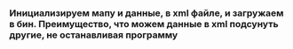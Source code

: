 ### Инициализируем мапу и данные, в xml файле, и загружаем в бин. Преимущество, что можем данные в xml подсунуть другие, не останавливая программу